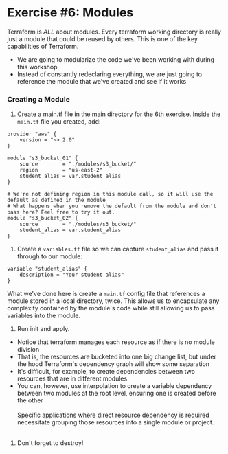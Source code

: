 # Exercise #6: Modules

Terraform is *ALL* about modules.  Every terraform working directory is really just a module that could be reused by others. This is one of the key capabilities of Terraform.

* We are going to modularize the code we've been working with during this workshop
* Instead of constantly redeclaring everything, we are just going to reference the module that we've created and see if it works

### Creating a Module

1. Create a main.tf file in the main directory for the 6th exercise.  Inside the `main.tf` file you created, add:

 ```hcl
 provider "aws" {
     version = "~> 2.0"
 }

 module "s3_bucket_01" {
     source        = "./modules/s3_bucket/"
     region        = "us-east-2"
     student_alias = var.student_alias
}

 # We're not defining region in this module call, so it will use the default as defined in the module
 # What happens when you remove the default from the module and don't pass here? Feel free to try it out.
 module "s3_bucket_02" {
     source        = "./modules/s3_bucket/"
     student_alias = var.student_alias
 }
 ```

1. Create a `variables.tf` file so we can capture `student_alias` and pass it through to our module:

 ```hcl
 variable "student_alias" {
     description = "Your student alias"
 }
 ```

 What we've done here is create a `main.tf` config file that references a module stored in a local directory, twice.  This allows us to encapsulate any complexity contained by the module's code while still allowing us to pass variables into the module.

1. Run init and apply.

 * Notice that terraform manages each resource as if there is no module division
 * That is, the resources are bucketed into one big change list, but under the hood Terraform's dependency graph will show some separation
 * It's difficult, for example, to create dependencies between two resources that are in different modules
 * You can, however, use interpolation to create a variable dependency between two modules at the root level, ensuring one is created before the other
<br/><br/>
 Specific applications where direct resource dependency is required necessitate grouping those resources
 into a single module or project.
 <br/><br/>
1. Don't forget to destroy!
